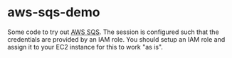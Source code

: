 # aws-sqs-demo

Some code to try out [AWS SQS](https://aws.amazon.com/sqs/). The session is configured such that the credentials are provided by an IAM role. You should setup an IAM role and assign it to your EC2 instance for this to work "as is".
